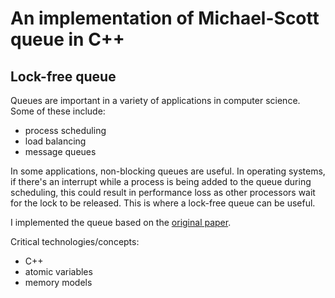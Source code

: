 # An implementation of Michael-Scott queue in C++

## Lock-free queue

Queues are important in a variety of applications in computer science. Some of these include:
- process scheduling
- load balancing
- message queues

In some applications, non-blocking queues are useful. In operating systems, if there's an interrupt while a process is being added to the queue during scheduling, this could result in performance loss as other processors wait for the lock to be released. This is where a lock-free queue can be useful.

I implemented the queue based on the [original paper](https://www.cs.rochester.edu/~scott/papers/1996_PODC_queues.pdf).

Critical technologies/concepts:
- C++
- atomic variables
- memory models